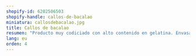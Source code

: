 ```yaml
---
shopify-id: 6202506503
shopify-handle: callos-de-bacalao
miniatura: callosdebacalao.jpg
title: Callos de bacalao
resumen: "Producto muy codiciado con alto contenido en gelatina. Envasado: bandeja de 1 kg aprox."
lang: eu
orden: 4
---
```

